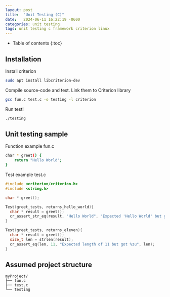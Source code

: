 ```yaml
---
layout: post
title:  "Unit Testing (C)"
date:   2024-06-11 16:22:19 -0600
categories: unit testing
tags: unit testing c framework criterion linux
---
```

* Table of contents
{:toc}

## Installation
Install criterion
```bash
sudo apt install libcriterion-dev
```

Compile source-code and test. Link them to Criterion library
```bash
gcc fun.c test.c -o testing -l criterion
```

 Run test!
```bash
./testing
```

## Unit testing sample

Function example fun.c
```bash
char * greet() {
    return "Hello World";
}
```
Test example test.c 
```c
#include <criterion/criterion.h>
#include <string.h>

char * greet();

Test(greet_tests, returns_hello_world){
  char * result = greet();
  cr_assert_str_eq(result, "Hello World", "Expected 'Hello World' but got '%s'", result);
}

Test(greet_tests, returns_eleven){
  char * result = greet();
  size_t len = strlen(result);
  cr_assert_eq(len, 11, "Expected length of 11 but got %zu", len);
}
```

## Assumed project structure
```
myProject/
├── fun.c
├── test.c
└── testing
```
